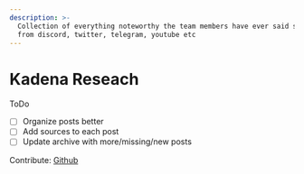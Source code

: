 ```yaml
---
description: >-
  Collection of everything noteworthy the team members have ever said sourced
  from discord, twitter, telegram, youtube etc
---
```


# Kadena Reseach

ToDo

* [ ] Organize posts better
* [ ] Add sources to each post
* [ ] Update archive with more/missing/new posts&#x20;

Contribute: [Github](https://github.com/LynxLead/Kadena-Research)

